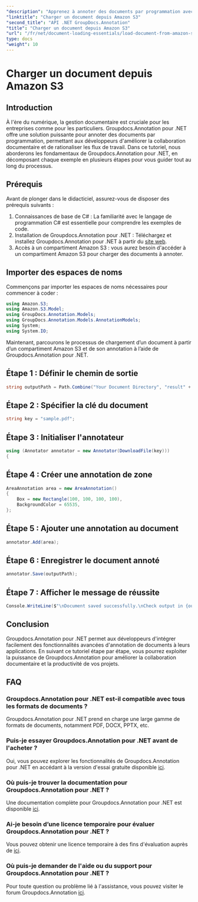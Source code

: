 ```yaml
---
"description": "Apprenez à annoter des documents par programmation avec Groupdocs.Annotation pour .NET. Tutoriel étape par étape pour une intégration transparente."
"linktitle": "Charger un document depuis Amazon S3"
"second_title": "API .NET GroupDocs.Annotation"
"title": "Charger un document depuis Amazon S3"
"url": "/fr/net/document-loading-essentials/load-document-from-amazon-s3/"
type: docs
"weight": 10
---
```


# Charger un document depuis Amazon S3

## Introduction
À l'ère du numérique, la gestion documentaire est cruciale pour les entreprises comme pour les particuliers. Groupdocs.Annotation pour .NET offre une solution puissante pour annoter des documents par programmation, permettant aux développeurs d'améliorer la collaboration documentaire et de rationaliser les flux de travail. Dans ce tutoriel, nous aborderons les fondamentaux de Groupdocs.Annotation pour .NET, en décomposant chaque exemple en plusieurs étapes pour vous guider tout au long du processus.
## Prérequis
Avant de plonger dans le didacticiel, assurez-vous de disposer des prérequis suivants :
1. Connaissances de base de C# : La familiarité avec le langage de programmation C# est essentielle pour comprendre les exemples de code.
2. Installation de Groupdocs.Annotation pour .NET : Téléchargez et installez Groupdocs.Annotation pour .NET à partir du [site web](https://releases.groupdocs.com/annotation/net/).
3. Accès à un compartiment Amazon S3 : vous aurez besoin d'accéder à un compartiment Amazon S3 pour charger des documents à annoter.

## Importer des espaces de noms
Commençons par importer les espaces de noms nécessaires pour commencer à coder :

```csharp
using Amazon.S3;
using Amazon.S3.Model;
using GroupDocs.Annotation.Models;
using GroupDocs.Annotation.Models.AnnotationModels;
using System;
using System.IO;
```


Maintenant, parcourons le processus de chargement d’un document à partir d’un compartiment Amazon S3 et de son annotation à l’aide de Groupdocs.Annotation pour .NET.
## Étape 1 : Définir le chemin de sortie
```csharp
string outputPath = Path.Combine("Your Document Directory", "result" + Path.GetExtension("input.pdf"));
```
## Étape 2 : Spécifier la clé du document
```csharp
string key = "sample.pdf";
```
## Étape 3 : Initialiser l'annotateur
```csharp
using (Annotator annotator = new Annotator(DownloadFile(key)))
{
```
## Étape 4 : Créer une annotation de zone
```csharp
AreaAnnotation area = new AreaAnnotation()
{
    Box = new Rectangle(100, 100, 100, 100),
    BackgroundColor = 65535,
};
```
## Étape 5 : Ajouter une annotation au document
```csharp
annotator.Add(area);
```
## Étape 6 : Enregistrer le document annoté
```csharp
annotator.Save(outputPath);
```
## Étape 7 : Afficher le message de réussite
```csharp
Console.WriteLine($"\nDocument saved successfully.\nCheck output in {outputPath}.");
```

## Conclusion
Groupdocs.Annotation pour .NET permet aux développeurs d'intégrer facilement des fonctionnalités avancées d'annotation de documents à leurs applications. En suivant ce tutoriel étape par étape, vous pourrez exploiter la puissance de Groupdocs.Annotation pour améliorer la collaboration documentaire et la productivité de vos projets.
## FAQ
### Groupdocs.Annotation pour .NET est-il compatible avec tous les formats de documents ?
Groupdocs.Annotation pour .NET prend en charge une large gamme de formats de documents, notamment PDF, DOCX, PPTX, etc.
### Puis-je essayer Groupdocs.Annotation pour .NET avant de l'acheter ?
Oui, vous pouvez explorer les fonctionnalités de Groupdocs.Annotation pour .NET en accédant à la version d'essai gratuite disponible [ici](https://releases.groupdocs.com/).
### Où puis-je trouver la documentation pour Groupdocs.Annotation pour .NET ?
Une documentation complète pour Groupdocs.Annotation pour .NET est disponible [ici](https://tutorials.groupdocs.com/annotation/net/).
### Ai-je besoin d’une licence temporaire pour évaluer Groupdocs.Annotation pour .NET ?
Vous pouvez obtenir une licence temporaire à des fins d'évaluation auprès de [ici](https://purchase.groupdocs.com/temporary-license/).
### Où puis-je demander de l'aide ou du support pour Groupdocs.Annotation pour .NET ?
Pour toute question ou problème lié à l'assistance, vous pouvez visiter le forum Groupdocs.Annotation [ici](https://forum.groupdocs.com/c/annotation/10).